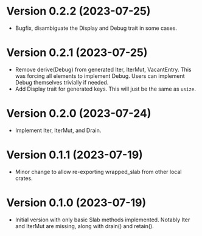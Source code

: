 Version 0.2.2 (2023-07-25)
==========================

- Bugfix, disambiguate the Display and Debug trait in some cases.

Version 0.2.1 (2023-07-25)
==========================

- Remove derive(Debug) from generated Iter, IterMut, VacantEntry. This was forcing all elements to implement Debug. Users can implement Debug themselves trivially if needed.
- Add Display trait for generated keys. This will just be the same as `usize`.

Version 0.2.0 (2023-07-24)
==========================

- Implement Iter, IterMut, and Drain.

Version 0.1.1 (2023-07-19)
==========================

- Minor change to allow re-exporting wrapped_slab from other local crates.

Version 0.1.0 (2023-07-19)
==========================

- Initial version with only basic Slab methods implemented. Notably Iter and IterMut are missing, along with drain() and retain().
